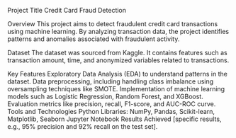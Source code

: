 Project Title
Credit Card Fraud Detection

Overview
This project aims to detect fraudulent credit card transactions using machine learning. By analyzing transaction data, the project identifies patterns and anomalies associated with fraudulent activity.

Dataset
The dataset was sourced from Kaggle. It contains features such as transaction amount, time, and anonymized variables related to transactions.

Key Features
Exploratory Data Analysis (EDA) to understand patterns in the dataset.
Data preprocessing, including handling class imbalance using oversampling techniques like SMOTE.
Implementation of machine learning models such as Logistic Regression, Random Forest, and XGBoost.
Evaluation metrics like precision, recall, F1-score, and AUC-ROC curve.
Tools and Technologies
Python
Libraries: NumPy, Pandas, Scikit-learn, Matplotlib, Seaborn
Jupyter Notebook
Results
Achieved [specific results, e.g., 95% precision and 92% recall on the test set].
